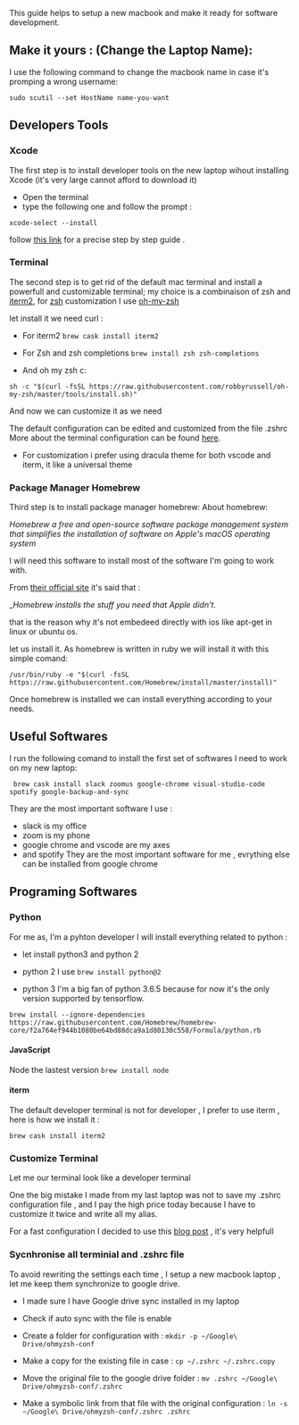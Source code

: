 This guide helps to setup a new macbook and make it ready for software development.

## Make it yours : (Change the Laptop Name):

I use the following command to change the macbook name in case it's promping a wrong username:

```sudo scutil --set HostName name-you-want```


## Developers Tools 

### Xcode 

The first step is to install developer tools on the new laptop wihout installing Xcode (it's very large cannot afford to download it)

- Open the terminal
- type the following one and follow the prompt :

```
xcode-select --install
```

follow [this link](http://osxdaily.com/2014/02/12/install-command-line-tools-mac-os-x/) for a precise step by step guide .

### Terminal

The second step is to get rid of the default mac terminal  and install a powerfull and customizable terminal;
my choice is  a combinaison of zsh and [iterm2](https://www.iterm2.com/documentation.html), for [zsh](https://www.zsh.org/) customization I use [oh-my-zsh](https://ohmyz.sh/)

let install it we need curl :

- For iterm2
``` brew cask install iterm2 ```

- For Zsh  and zsh completions
``` brew install zsh zsh-completions  ```

- And oh my zsh c: 
```
sh -c "$(curl -fsSL https://raw.githubusercontent.com/robbyrussell/oh-my-zsh/master/tools/install.sh)"
```

And now we can customize it as we need 

The default configuration can be edited and customized from the file .zshrc
More about the terminal configuration can be found [here](https://dev.to/deepu105/configure-a-beautiful-terminal-on-unix-with-zsh-4mcb).

 - For customization i prefer using dracula theme for both vscode and iterm, it like a universal theme
 
### Package Manager Homebrew

Third step is to install package manager homebrew:
About homebrew:
 
 _Homebrew  a free and open-source software package management system 
 that simplifies the installation of software on Apple's macOS operating system_
 
 I will need this software to install most of the software I'm going to work with.
 
 From [their official site](https://brew.sh/)  it's said that :
 
__Homebrew installs the stuff you need that Apple didn’t._

that is the reason why it's not embedeed directly with ios like apt-get in linux or ubuntu os.

let us install it.
As homebrew is written in ruby we will install it with this simple comand:

```
/usr/bin/ruby -e "$(curl -fsSL https://raw.githubusercontent.com/Homebrew/install/master/install)"
```
Once homebrew is installed we can install everything according to your needs.

## Useful Softwares

I run the following comand to install the first set of softwares I need to work on my new laptop:

```
 brew cask install slack zoomus google-chrome visual-studio-code spotify google-backup-and-sync
```

They are the most important software I use :

- slack is my office
- zoom is my phone
- google chrome and  vscode are my axes 
- and spotify
They are the most important software for me , evrything else can be installed from google chrome

## Programing Softwares

### Python
For me as,  I'm a pyhton developer I will install everything related to python :

- let install python3 and python 2


- python 2 I  use ```brew install python@2```

- python 3 I'm a big fan of python 3.6.5 because for now it's the only version supported by tensorflow.

``` brew install --ignore-dependencies https://raw.githubusercontent.com/Homebrew/homebrew-core/f2a764ef944b1080be64bd88dca9a1d80130c558/Formula/python.rb ```
#### JavaScript

Node the lastest version ```brew install node```

#### iterm

The default developer terminal is not for developer , I prefer to use iterm , here is how we install it :

```brew cask install iterm2```


### Customize Terminal 

Let me our terminal look like a developer terminal 

One the big mistake I made from my last laptop was not to save my .zshrc configuration file , and I pay the high price today because I have to customize it twice and write all my alias.

For a fast configuration I decided to use this [blog post](https://dev.to/aspittel/my-terminal-setup-iterm2--zsh--30lm) , it's very helpfull 

### Sycnhronise all terminial and .zshrc file

To avoid rewriting the settings each time , I setup a new macbook laptop , let me keep them synchronize to google drive.

- I made sure I have Google drive sync installed in my laptop
- Check if auto sync with the file is enable

-  Create a folder for configuration with : ```mkdir -p ~/Google\ Drive/ohmyzsh-conf```
-  Make a copy for the existing file in case : ``` cp ~/.zshrc ~/.zshrc.copy ```
-  Move the original file to the google drive folder : ``` mv .zshrc ~/Google\ Drive/ohmyzsh-conf/.zshrc ```
-  Make a symbolic link from that file with the original configuration : ```ln -s ~/Google\ Drive/ohmyzsh-conf/.zshrc .zshrc```
